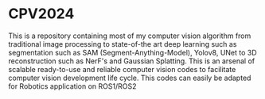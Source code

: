# CPV2024
This is a repository containing most of my computer vision algorithm from traditional image processing to state-of-the art deep learning such as  segmentation such as SAM (Segment-Anything-Model), Yolov8, UNet to 3D reconstruction such as NerF's and Gaussian Splatting.
This is an arsenal of scalable ready-to-use and reliable computer vision codes to facilitate computer vision development life cycle. This codes can easily be adapted for Robotics application on ROS1/ROS2



